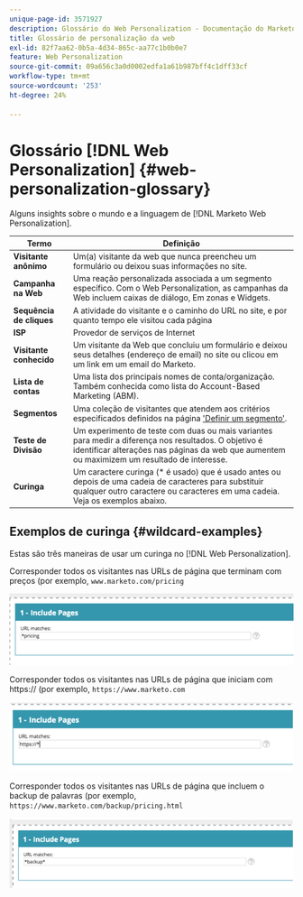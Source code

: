 ```yaml
---
unique-page-id: 3571927
description: Glossário do Web Personalization - Documentação do Marketo - Documentação do produto
title: Glossário de personalização da web
exl-id: 82f7aa62-0b5a-4d34-865c-aa77c1b0b0e7
feature: Web Personalization
source-git-commit: 09a656c3a0d0002edfa1a61b987bff4c1dff33cf
workflow-type: tm+mt
source-wordcount: '253'
ht-degree: 24%

---
```


# Glossário [!DNL Web Personalization] {#web-personalization-glossary}

Alguns insights sobre o mundo e a linguagem de [!DNL Marketo Web Personalization].

| Termo | Definição |
|---|---|
| **Visitante anônimo** | Um(a) visitante da web que nunca preencheu um formulário ou deixou suas informações no site. |
| **Campanha na Web** | Uma reação personalizada associada a um segmento específico. Com o Web Personalization, as campanhas da Web incluem caixas de diálogo, Em zonas e Widgets. |
| **Sequência de cliques** | A atividade do visitante e o caminho do URL no site, e por quanto tempo ele visitou cada página |
| **ISP** | Provedor de serviços de Internet |
| **Visitante conhecido** | Um visitante da Web que concluiu um formulário e deixou seus detalhes (endereço de email) no site ou clicou em um link em um email do Marketo. |
| **Lista de contas** | Uma lista dos principais nomes de conta/organização. Também conhecida como lista do Account-Based Marketing (ABM). |
| **Segmentos** | Uma coleção de visitantes que atendem aos critérios especificados definidos na página [&#39;Definir um segmento&#39;](/help/marketo/product-docs/web-personalization/using-web-segments/web-segments.md). |
| **Teste de Divisão** | Um experimento de teste com duas ou mais variantes para medir a diferença nos resultados. O objetivo é identificar alterações nas páginas da web que aumentem ou maximizem um resultado de interesse. |
| **Curinga** | Um caractere curinga (&#42; é usado) que é usado antes ou depois de uma cadeia de caracteres para substituir qualquer outro caractere ou caracteres em uma cadeia. Veja os exemplos abaixo. |

## Exemplos de curinga {#wildcard-examples}

Estas são três maneiras de usar um curinga no [!DNL Web Personalization].

Corresponder todos os visitantes nas URLs de página que terminam com preços (por exemplo, `www.marketo.com/pricing`

![](assets/wildcard-example-1.png)

Corresponder todos os visitantes nas URLs de página que iniciam com https:// (por exemplo, `https://www.marketo.com`

![](assets/wildcard-example-2.png)

Corresponder todos os visitantes nas URLs de página que incluem o backup de palavras (por exemplo, `https://www.marketo.com/backup/pricing.html`

![](assets/wildcard-example-3.png)
